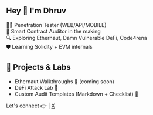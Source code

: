 ## Hey 👋 I'm Dhruv
🧑‍💻 Penetration Tester (WEB/API/MOBILE)  
🧠 Smart Contract Auditor in the making  
🔍 Exploring Ethernaut, Damn Vulnerable DeFi, Code4rena  
🛡️ Learning Solidity + EVM internals

## 🔨 Projects & Labs
- Ethernaut Walkthroughs 🔐 (coming soon)
- DeFi Attack Lab 💸
- Custom Audit Templates (Markdown + Checklist) 📄

Let's connect 👉 | [X](https://x.com/theRiverweb3)
